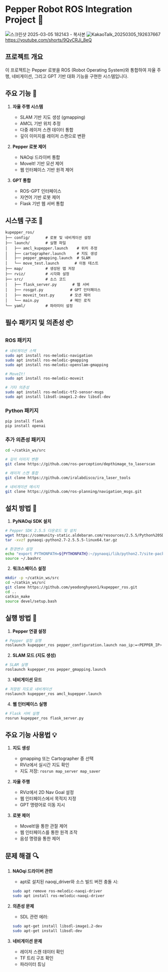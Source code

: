 # Pepper Robot ROS Integration Project 🤖

![스크린샷 2025-03-05 182143 - 복사본](https://github.com/user-attachments/assets/e32462bc-1650-4386-96bc-9bd12a0fa725)
![KakaoTalk_20250305_192637667](https://github.com/user-attachments/assets/7b5e628d-6824-4ba8-ac15-a22d23645be8)
https://youtube.com/shorts/9QvCRJi_8eQ

## 프로젝트 개요

이 프로젝트는 Pepper 로봇을 ROS (Robot Operating System)와 통합하여 자율 주행, 네비게이션, 그리고 GPT 기반 대화 기능을 구현한 시스템입니다.

## 주요 기능 🎯

1. **자율 주행 시스템**
   - SLAM 기반 지도 생성 (gmapping)
   - AMCL 기반 위치 추정
   - 다중 레이저 스캔 데이터 통합
   - 깊이 이미지를 레이저 스캔으로 변환

2. **Pepper 로봇 제어**
   - NAOqi 드라이버 통합
   - MoveIt! 기반 모션 제어
   - 웹 인터페이스 기반 원격 제어

3. **GPT 통합**
   - ROS-GPT 인터페이스
   - 자연어 기반 로봇 제어
   - Flask 기반 웹 서버 통합

## 시스템 구조 📂

```
kupepper_ros/
├── config/       # 로봇 및 네비게이션 설정
├── launch/       # 실행 파일
│   ├── amcl_kupepper.launch    # 위치 추정
│   ├── cartographer.launch     # 지도 생성
│   ├── pepper_gmapping.launch  # SLAM
│   └── move_test.launch       # 이동 테스트
├── map/          # 생성된 맵 저장
├── rviz/         # 시각화 설정
├── src/          # 소스 코드
│   ├── flask_server.py       # 웹 서버
│   ├── rosgpt.py            # GPT 인터페이스
│   ├── moveit_test.py       # 모션 제어
│   └── main.py              # 메인 로직
└── yaml/         # 파라미터 설정

```

## 필수 패키지 및 의존성 📦

### ROS 패키지
```bash
# 네비게이션 스택
sudo apt install ros-melodic-navigation
sudo apt install ros-melodic-gmapping
sudo apt install ros-melodic-openslam-gmapping

# MoveIt!
sudo apt install ros-melodic-moveit

# 기타 의존성
sudo apt install ros-melodic-tf2-sensor-msgs
sudo apt install libsdl-image1.2-dev libsdl-dev
```

### Python 패키지
```bash
pip install flask
pip install openai
```

### 추가 의존성 패키지
```bash
cd ~/catkin_ws/src

# 깊이 이미지 변환
git clone https://github.com/ros-perception/depthimage_to_laserscan

# 레이저 스캔 통합
git clone https://github.com/iralabdisco/ira_laser_tools

# 네비게이션 메시지
git clone https://github.com/ros-planning/navigation_msgs.git
```

## 설치 방법 🔧

1. **PyNAOqi SDK 설치**
```bash
# Pepper SDK 2.5.5 다운로드 및 설치
wget https://community-static.aldebaran.com/resources/2.5.5/Python%20SDK/pynaoqi-python2.7-2.5.5.5-linux64.tar.gz
tar -xvzf pynaoqi-python2.7-2.5.5.5-linux64.tar.gz

# 환경변수 설정
echo "export PYTHONPATH=${PYTHONPATH}:~/pynaoqi/lib/python2.7/site-packages" >> ~/.bashrc
source ~/.bashrc
```

2. **워크스페이스 설정**
```bash
mkdir -p ~/catkin_ws/src
cd ~/catkin_ws/src
git clone https://github.com/yeodonghyeon1/kupepper_ros.git
cd ..
catkin_make
source devel/setup.bash
```

## 실행 방법 🚀

1. **Pepper 연결 설정**
```bash
# Pepper 설정 실행
roslaunch kupepper_ros pepper_configuration.launch nao_ip:=<PEPPER_IP>
```

2. **SLAM 모드 (지도 생성)**
```bash
# SLAM 실행
roslaunch kupepper_ros pepper_gmapping.launch
```

3. **네비게이션 모드**
```bash
# 저장된 지도로 네비게이션
roslaunch kupepper_ros amcl_kupepper.launch
```

4. **웹 인터페이스 실행**
```bash
# Flask 서버 실행
rosrun kupepper_ros flask_server.py
```

## 주요 기능 사용법 💡

1. **지도 생성**
   - gmapping 또는 Cartographer 중 선택
   - RViz에서 실시간 지도 확인
   - 지도 저장: `rosrun map_server map_saver`

2. **자율 주행**
   - RViz에서 2D Nav Goal 설정
   - 웹 인터페이스에서 목적지 지정
   - GPT 명령어로 이동 지시

3. **로봇 제어**
   - MoveIt!을 통한 관절 제어
   - 웹 인터페이스를 통한 원격 조작
   - 음성 명령을 통한 제어

## 문제 해결 🔍

1. **NAOqi 드라이버 관련**
   - apt로 설치된 naoqi_driver와 소스 빌드 버전 충돌 시:
   ```bash
   sudo apt remove ros-melodic-naoqi-driver
   sudo apt install ros-melodic-naoqi-driver
   ```

2. **의존성 문제**
   - SDL 관련 에러:
   ```bash
   sudo apt-get install libsdl-image1.2-dev
   sudo apt-get install libsdl-dev
   ```

3. **네비게이션 문제**
   - 레이저 스캔 데이터 확인
   - TF 트리 구조 확인
   - 파라미터 튜닝


